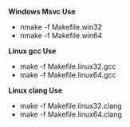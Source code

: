 
**Windows Msvc Use**
- nmake -f Makefile.win32
- nmake -f Makefile.win64

**Linux gcc Use**
- make -f Makefile.linux32.gcc
- make -f Makefile.linux64.gcc

**Linux clang Use**

- make -f Makefile.linux32.clang
- make -f Makefile.linux64.clang

